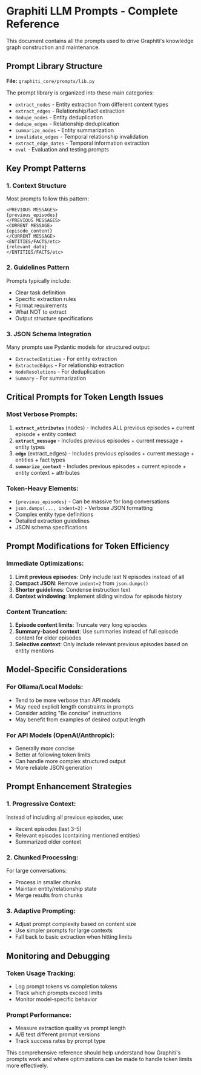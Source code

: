 # Graphiti LLM Prompts - Complete Reference

This document contains all the prompts used to drive Graphiti's knowledge graph construction and maintenance.

## Prompt Library Structure

**File:** `graphiti_core/prompts/lib.py`

The prompt library is organized into these main categories:
- `extract_nodes` - Entity extraction from different content types
- `extract_edges` - Relationship/fact extraction 
- `dedupe_nodes` - Entity deduplication
- `dedupe_edges` - Relationship deduplication
- `summarize_nodes` - Entity summarization
- `invalidate_edges` - Temporal relationship invalidation
- `extract_edge_dates` - Temporal information extraction
- `eval` - Evaluation and testing prompts

## Key Prompt Patterns

### 1. Context Structure
Most prompts follow this pattern:
```
<PREVIOUS MESSAGES>
{previous_episodes}
</PREVIOUS MESSAGES>
<CURRENT MESSAGE>
{episode_content}
</CURRENT MESSAGE>
<ENTITIES/FACTS/etc>
{relevant_data}
</ENTITIES/FACTS/etc>
```

### 2. Guidelines Pattern
Prompts typically include:
- Clear task definition
- Specific extraction rules
- Format requirements
- What NOT to extract
- Output structure specifications

### 3. JSON Schema Integration
Many prompts use Pydantic models for structured output:
- `ExtractedEntities` - For entity extraction
- `ExtractedEdges` - For relationship extraction
- `NodeResolutions` - For deduplication
- `Summary` - For summarization

## Critical Prompts for Token Length Issues

### Most Verbose Prompts:
1. **`extract_attributes`** (nodes) - Includes ALL previous episodes + current episode + entity context
2. **`extract_message`** - Includes previous episodes + current message + entity types
3. **`edge`** (extract_edges) - Includes previous episodes + current message + entities + fact types
4. **`summarize_context`** - Includes previous episodes + current episode + entity context + attributes

### Token-Heavy Elements:
- `{previous_episodes}` - Can be massive for long conversations
- `json.dumps(..., indent=2)` - Verbose JSON formatting
- Complex entity type definitions
- Detailed extraction guidelines
- JSON schema specifications

## Prompt Modifications for Token Efficiency

### Immediate Optimizations:
1. **Limit previous episodes**: Only include last N episodes instead of all
2. **Compact JSON**: Remove `indent=2` from `json.dumps()`
3. **Shorter guidelines**: Condense instruction text
4. **Context windowing**: Implement sliding window for episode history

### Content Truncation:
1. **Episode content limits**: Truncate very long episodes
2. **Summary-based context**: Use summaries instead of full episode content for older episodes
3. **Selective context**: Only include relevant previous episodes based on entity mentions

## Model-Specific Considerations

### For Ollama/Local Models:
- Tend to be more verbose than API models
- May need explicit length constraints in prompts
- Consider adding "Be concise" instructions
- May benefit from examples of desired output length

### For API Models (OpenAI/Anthropic):
- Generally more concise
- Better at following token limits
- Can handle more complex structured output
- More reliable JSON generation

## Prompt Enhancement Strategies

### 1. Progressive Context:
Instead of including all previous episodes, use:
- Recent episodes (last 3-5)
- Relevant episodes (containing mentioned entities)
- Summarized older context

### 2. Chunked Processing:
For large conversations:
- Process in smaller chunks
- Maintain entity/relationship state
- Merge results from chunks

### 3. Adaptive Prompting:
- Adjust prompt complexity based on content size
- Use simpler prompts for large contexts
- Fall back to basic extraction when hitting limits

## Monitoring and Debugging

### Token Usage Tracking:
- Log prompt tokens vs completion tokens
- Track which prompts exceed limits
- Monitor model-specific behavior

### Prompt Performance:
- Measure extraction quality vs prompt length
- A/B test different prompt versions
- Track success rates by prompt type

This comprehensive reference should help understand how Graphiti's prompts work and where optimizations can be made to handle token limits more effectively.
